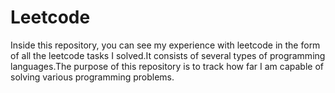 # Leetcode
Inside this repository, you can see my experience with leetcode in the form of all the leetcode tasks I solved.It consists of several types of programming languages.The purpose of this repository is to track how far I am capable of solving various programming problems.
